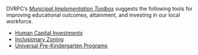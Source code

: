 DVRPC’s [_Municipal Implementation Toolbox_](https://www.dvrpc.org/Plan/MIT/) suggests the following tools for improving educational outcomes, attainment, and investing in our local workforce.
 - [Human Capital Investments](https://www.dvrpc.org/Plan/MIT/humancapitalinvestments)
 - [Inclusionary Zoning](https://www.dvrpc.org/Plan/MIT/inclusionaryzoning)
 - [Universal Pre-Kindergarten Programs](https://www.dvrpc.org/Plan/MIT/universalpre-kindergartenprograms) 